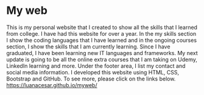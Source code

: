 # My web

This is my personal website that I created to show all the skills that I learned from college. I have had this website for over a year. In the my skills section I show the coding languages that I have learned and in the ongoing courses section, I show the skills that I am currently learning. Since I have graduated, I have been learning new IT languages and frameworks. My next update is going to be all the online extra courses that I am taking on Udemy, LinkedIn learning and more. Under the footer area, I list my contact and social media information. I developed this website using HTML, CSS, Bootstrap and GitHub. To see more, please click on the links below.</br>
https://luanacesar.github.io/myweb/
